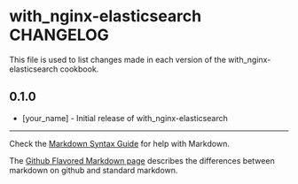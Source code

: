 with_nginx-elasticsearch CHANGELOG
==================================

This file is used to list changes made in each version of the with_nginx-elasticsearch cookbook.

0.1.0
-----
- [your_name] - Initial release of with_nginx-elasticsearch

- - -
Check the [Markdown Syntax Guide](http://daringfireball.net/projects/markdown/syntax) for help with Markdown.

The [Github Flavored Markdown page](http://github.github.com/github-flavored-markdown/) describes the differences between markdown on github and standard markdown.
